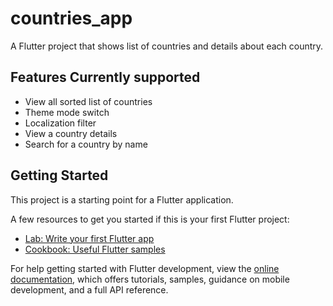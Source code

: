 # countries_app

A  Flutter project that shows list of countries and details about each country.

## Features Currently supported

- View all sorted list of countries
- Theme mode switch
- Localization filter
- View a country details
- Search for a country by name

## Getting Started

This project is a starting point for a Flutter application.

A few resources to get you started if this is your first Flutter project:

- [Lab: Write your first Flutter app](https://docs.flutter.dev/get-started/codelab)
- [Cookbook: Useful Flutter samples](https://docs.flutter.dev/cookbook)

For help getting started with Flutter development, view the
[online documentation](https://docs.flutter.dev/), which offers tutorials,
samples, guidance on mobile development, and a full API reference.
